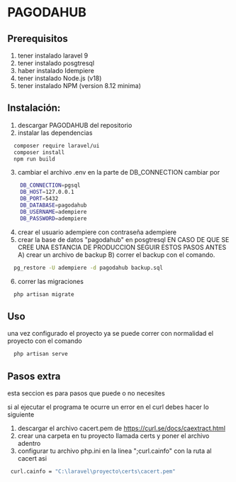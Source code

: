 # PAGODAHUB

## Prerequisitos

1. tener instalado laravel 9
2. tener instalado posgtresql
3. haber instalado Idempiere
4. tener instalado Node.js (v18)
5. tener instalado NPM (version 8.12 minima)

## Instalación:

1. descargar PAGODAHUB del repositorio
2. instalar las dependencias
```bash
  composer require laravel/ui
  composer install
  npm run build
```
3. cambiar el archivo .env en la parte de DB_CONNECTION cambiar por 
```bash
    DB_CONNECTION=pgsql
    DB_HOST=127.0.0.1
    DB_PORT=5432
    DB_DATABASE=pagodahub
    DB_USERNAME=adempiere
    DB_PASSWORD=adempiere
```
4. crear el usuario adempiere con contraseña adempiere
5. crear la base de datos "pagodahub" en posgtresql
EN CASO DE QUE SE CREE UNA ESTANCIA DE PRODUCCION SEGUIR ESTOS PASOS ANTES
A) crear un archivo de backup
B) correr el backup  con el comando.
```bash
  pg_restore -U adempiere -d pagodahub backup.sql
```
6. correr las migraciones
```bash
  php artisan migrate
```
## Uso

una vez configurado el proyecto ya se puede correr con normalidad el proyecto con el comando
```bash
  php artisan serve
```

## Pasos extra

esta seccion es para pasos que puede o no necesites

si al ejecutar el programa te ocurre un error en el curl debes hacer lo siguiente
1. descargar el archivo cacert.pem de https://curl.se/docs/caextract.html
2. crear una carpeta en tu proyecto llamada certs y poner el archivo adentro
3. configurar tu archivo php.ini en la linea ";curl.cainfo" con la ruta al cacert asi 
```bash
 curl.cainfo = "C:\laravel\proyecto\certs\cacert.pem"
```

